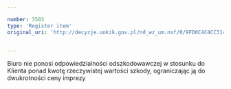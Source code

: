 ```yaml
---

number: 3503
type: 'Register item'
original_uri: 'http://decyzje.uokik.gov.pl/nd_wz_um.nsf/0/9FD0C4C4CC3140A4C1257A520035649D?OpenDocument'


---
```


Biuro nie ponosi odpowiedzialności odszkodowawczej w stosunku do Klienta ponad kwotę rzeczywistej wartości szkody, ograniczając ją do dwukrotności ceny imprezy
